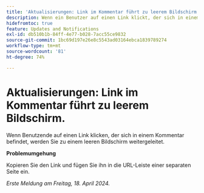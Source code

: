 ```yaml
---
title: 'Aktualisierungen: Link im Kommentar führt zu leerem Bildschirm.'
description: Wenn ein Benutzer auf einen Link klickt, der sich in einem Kommentar befindet, wird der Benutzer über den Link zu einem leeren Bildschirm geleitet. Eine Problemumgehung ist verfügbar.
hidefromtoc: true
feature: Updates and Notifications
exl-id: db510b1b-84ff-4e77-b028-7acc55ce9832
source-git-commit: 1bc69d197e26e8c5543ad03164ebca1839789274
workflow-type: tm+mt
source-wordcount: '81'
ht-degree: 74%

---
```


# Aktualisierungen: Link im Kommentar führt zu leerem Bildschirm.

<!--

>[!NOTE]
>
>This issue was fixed on April 25, 2024.

-->

Wenn Benutzende auf einen Link klicken, der sich in einem Kommentar befindet, werden Sie zu einem leeren Bildschirm weitergeleitet.

**Problemumgehung**

Kopieren Sie den Link und fügen Sie ihn in die URL-Leiste einer separaten Seite ein.

_Erste Meldung am Freitag, 18. April 2024._
